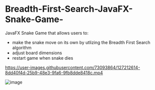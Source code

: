 # Breadth-First-Search-JavaFX-Snake-Game-
JavaFX Snake Game that allows users to:
- make the snake move on its own by utlizing the Breadth First Search algorithm
- adjust board dimensions 
- restart game when snake dies



https://user-images.githubusercontent.com/73093864/127212614-8dd40f4d-25b9-48e3-9fa6-9fb8dde8418c.mp4


![image](https://user-images.githubusercontent.com/73093864/127075363-afe11e33-b5c3-4391-a608-1fd4a0ab9b0c.png)
